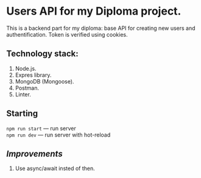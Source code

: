 # Users API for my Diploma project.

This is a backend part for my diploma: base API for creating new users and authentification. Token is verified using cookies.

## **Technology stack:**
1. Node.js.
2. Expres library.
3. MongoDB (Mongoose).
4. Postman.
5. Linter.
## Starting
`npm run start` — run server   
`npm run dev` — run server with hot-reload

## ***Improvements***
1. Use async/await insted of then.
